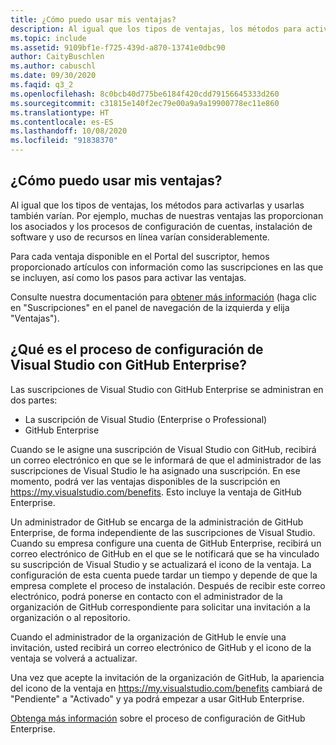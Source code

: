 ```yaml
---
title: ¿Cómo puedo usar mis ventajas?
description: Al igual que los tipos de ventajas, los métodos para activarlas y usarlas también varían. Por ejemplo, muchas de nuestras ventajas las proporcionan...
ms.topic: include
ms.assetid: 9109bf1e-f725-439d-a870-13741e0dbc90
author: CaityBuschlen
ms.author: cabuschl
ms.date: 09/30/2020
ms.faqid: q3_2
ms.openlocfilehash: 8c0bcb40d775be6184f420cdd79156645333d260
ms.sourcegitcommit: c31815e140f2ec79e00a9a9a19900778ec11e860
ms.translationtype: HT
ms.contentlocale: es-ES
ms.lasthandoff: 10/08/2020
ms.locfileid: "91838370"
---
```

## <a name="how-do-i-use-my-benefits"></a>¿Cómo puedo usar mis ventajas?

Al igual que los tipos de ventajas, los métodos para activarlas y usarlas también varían. Por ejemplo, muchas de nuestras ventajas las proporcionan los asociados y los procesos de configuración de cuentas, instalación de software y uso de recursos en línea varían considerablemente.

Para cada ventaja disponible en el Portal del suscriptor, hemos proporcionado artículos con información como las suscripciones en las que se incluyen, así como los pasos para activar las ventajas.

Consulte nuestra documentación para [obtener más información](../../../../whats-new-in-subscriptions.md) (haga clic en "Suscripciones" en el panel de navegación de la izquierda y elija "Ventajas").

## <a name="what-is-the-visual-studio-with-github-enterprise-setup-process"></a>¿Qué es el proceso de configuración de Visual Studio con GitHub Enterprise? 

Las suscripciones de Visual Studio con GitHub Enterprise se administran en dos partes:  
- La suscripción de Visual Studio (Enterprise o Professional)  
- GitHub Enterprise  

Cuando se le asigne una suscripción de Visual Studio con GitHub, recibirá un correo electrónico en que se le informará de que el administrador de las suscripciones de Visual Studio le ha asignado una suscripción. En ese momento, podrá ver las ventajas disponibles de la suscripción en <https://my.visualstudio.com/benefits>. Esto incluye la ventaja de GitHub Enterprise. 

Un administrador de GitHub se encarga de la administración de GitHub Enterprise, de forma independiente de las suscripciones de Visual Studio. Cuando su empresa configure una cuenta de GitHub Enterprise, recibirá un correo electrónico de GitHub en el que se le notificará que se ha vinculado su suscripción de Visual Studio y se actualizará el icono de la ventaja. La configuración de esta cuenta puede tardar un tiempo y depende de que la empresa complete el proceso de instalación. Después de recibir este correo electrónico, podrá ponerse en contacto con el administrador de la organización de GitHub correspondiente para solicitar una invitación a la organización o al repositorio. 

Cuando el administrador de la organización de GitHub le envíe una invitación, usted recibirá un correo electrónico de GitHub y el icono de la ventaja se volverá a actualizar. 

Una vez que acepte la invitación de la organización de GitHub, la apariencia del icono de la ventaja en <https://my.visualstudio.com/benefits> cambiará de "Pendiente" a "Activado" y ya podrá empezar a usar GitHub Enterprise. 

[Obtenga más información](../../../../access-github.md) sobre el proceso de configuración de GitHub Enterprise. 
